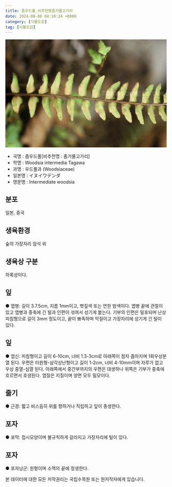 ```yaml
---
title: 좀우드풀_비추천명좀가물고가리
date: 2024-08-08 04:10:24 +0800
category: [식물도감]
tag: [식물도감]
---
```




![좀우드풀[비추천명 : 좀가물고가리]](/assets/img/fileUpload/plants/basic/Davalliaceae/Woodsia/3299/3_th2.JPG)
- 국명 : 좀우드풀[비추천명 : 좀가물고가리]
- 학명 : Woodsia intermedia Tagawa
- 과명 : 우드풀과 (Woodsiaceae)
- 일본명 : イヌイワデンダ
- 영문명 : Intermediate woodsia


## 분포
일본, 중국
## 생육환경
숲의 가장자리 암석 위
## 생육상 구분
하록성이다. 
## 잎
● 엽병: 길이 3.7.5cm, 지름 1mm이고, 볏짚색 또는 연한 밤색이다. 엽병 끝에 관절이 있고 엽병과 중축에 긴 털과 인편이 섞여서 성기게 붙는다. 기부의 인편은 밀포되며 난상피침형으로 길이 3mm 정도이고, 끝이 뾰족하며 막질이고 가장자리에 성기게 긴 털이 있다. 
## 잎
● 엽신: 피침형이고 길이 6-10cm, 너비 1.3-3cm로 아래쪽이 점차 좁아지며 1회우상분열 된다. 우편은 타원형-삼각상난형이고 길이 1-2cm, 너비 4-10mm이며 자루가 없고 우상 중열-심열 된다. 아래쪽에서 중간부까지의 우편은 대생하나 위쪽은 기부가 중축에 흐르면서 호생된다. 엽질은 지질이며 양면 모두 밀모이다. 
## 줄기
● 근경: 짧고 비스듬히 위를 향하거나 직립하고 잎이 총생한다. 
## 포자
● 포막: 접시모양이며 불규칙하게 갈라지고 가장자리에 털이 있다. 
## 포자
● 포자낭군: 원형이며 소맥의 끝에 정생한다. 






본 데이터에 대한 모든 저작권리는 국립수목원 또는 원저작자에게 있습니다.
